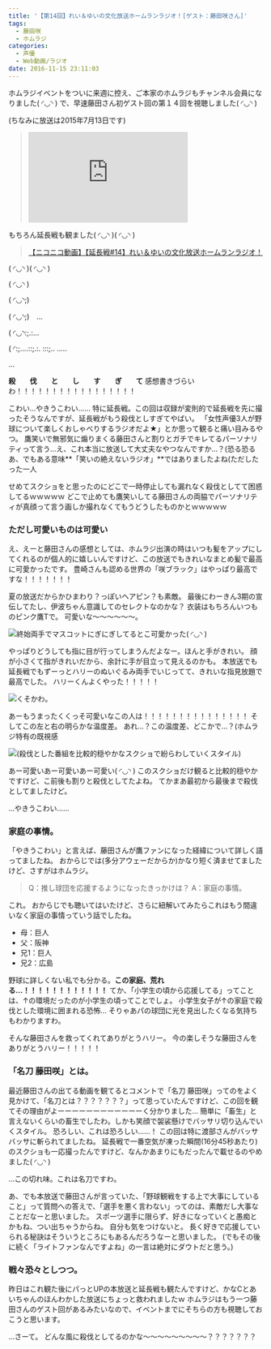 ```yaml
---
title: '【第14回】れい＆ゆいの文化放送ホームランラジオ！[ゲスト：藤田咲さん]'
tags:
  - 藤田咲
  - ホムラジ
categories:
  - 声優
  - Web動画/ラジオ
date: 2016-11-15 23:11:03
---
```


ホムラジイベントをついに来週に控え、ご本家のホムラジもチャンネル会員になりました( ◜◡◝ )
で、早速藤田さん初ゲスト回の第１４回を視聴しました( ◜◡◝ )
<!-- more -->
(ちなみに放送は2015年7月13日です)

> <iframe width="312" height="176" src="http://ext.nicovideo.jp/thumb/1436790526" scrolling="no" style="border:solid 1px #CCC;" frameborder="0"><a href="http://www.nicovideo.jp/watch/1436790526">【ニコニコ動画】【第14回】れい＆ゆいの文化放送ホームランラジオ！[ゲスト：藤田咲さん]</a></iframe>

もちろん延長戦も観ました( ◜◡◝ )( ◜◡◝ )

> <a target="_blank" href="http://www.nicovideo.jp/watch/1436790425">【ニコニコ動画】【延長戦#14】れい＆ゆいの文化放送ホームランラジオ！</a>

( ◜◡◝ )( ◜◡◝ )

( ◜◡◝ )

( ◜◡◝;)

( ◜◡◝;)　…

( ◜◡◝:;.:…

( ◜:;….::;.:. :::;.. …..

…

**殺　　伐　　と　　し　　す　　ぎ　　て**
感想書きづらいわ！！！！！！！！！！！！！！！！！

こわい…やきうこわい……
特に延長戦。この回は収録が変則的で延長戦を先に撮ったそうなんですが、延長戦がもう殺伐としすぎてやばい。
「女性声優3人が野球について楽しくおしゃべりするラジオだよ★」とか思って観ると痛い目みるやつ。
鷹笑いで無邪気に煽りまくる藤田さんと割りとガチでキレてるパーソナリティって言う…え、これ本当に放送して大丈夫なやつなんですか…？(恐る恐る
あ、でもある意味**「笑いの絶えないラジオ」**ではありましたよね(ただしたった一人

せめてスクショをと思ったのにどこで一時停止しても漏れなく殺伐としてて困惑してるｗｗｗｗｗ
どこで止めても鷹笑いしてる藤田さんの両脇でパーソナリティが真顔って言う画しか撮れなくてもうどうしたものかとｗｗｗｗｗ

### ただし可愛いものは可愛い

え、えーと藤田さんの感想としては、ホムラジ出演の時はいつも髪をアップにしてくれるのが個人的に嬉しいんですけど、この放送でもきれいなまとめ髪で最高に可愛かったです。
豊崎さんも認める世界の「咲ブラック」はやっぱり最高ですな！！！！！！！

夏の放送だからかひまわり？っぽいヘアピン？も素敵。
最後にわーきん3期の宣伝してたし、伊波ちゃん意識してのセレクトなのかな？
衣装はもちろんいつものピンク鷹Tで。
可愛いな～～～～～～。

![終始両手でマスコットにぎにぎしてるとこ可愛かった( ◜◡◝ )](/sblog/img/20150713_homuraji14_01.jpg)

やっぱりどうしても指に目が行ってしまうんだよなー。ほんと手がきれい。
顔が小さくて指がきれいだから、余計に手が目立って見えるのかも。
本放送でも延長戦でもずーっとハリーのぬいぐるみ両手でいじってて、きれいな指見放題で最高でした。
ハリーくんよくやった！！！！！

![くそかわ。](/sblog/img/20150713_homuraji14_03.jpg)

あーもうまったくくっそ可愛いなこの人は！！！！！！！！！！！！！！！
そしてこの左と右の明らかな温度差。
あれ…？この温度差、どこかで…？(ホムラジ特有の既視感

![(殺伐とした番組を比較的穏やかなスクショで紛らわしていくスタイル)](/sblog/img/20150713_homuraji14_02.jpg)

あー可愛いあー可愛いあー可愛い( ◜◡◝ )
このスクショだけ観ると比較的穏やかですけど、こ前後も割りと殺伐としてたよね。
てかまあ最初から最後まで殺伐としてましたけど。

…やきうこわい……

### 家庭の事情。

「やきうこわい」と言えば、藤田さんが鷹ファンになった経緯について詳しく語ってましたね。
おからじでは(多分アウェーだからか)かなり短く済ませてましたけど、さすがはホムラジ。

> Q：推し球団を応援するようになったきっかけは？
> A：家庭の事情。

これ。
おからじでも聴いてはいたけど、さらに紐解いてみたらこれはもう間違いなく家庭の事情っていう話でしたね。

+ 母：巨人
+ 父：阪神
+ 兄1：巨人
+ 兄2：広島

野球に詳しくない私でも分かる。**この家庭、荒れる…！！！！！！！！！！！！**
てか、「小学生の頃から応援してる」ってことは、↑の環境だったのが小学生の頃ってことでしょ。
小学生女子が↑の家庭で殺伐とした環境に囲まれる恐怖…
そりゃあパの球団に光を見出したくなる気持ちもわかりますわ。

そんな藤田さんを救ってくれてありがとうハリー。
今の楽しそうな藤田さんをありがとうハリー！！！！！

### 「名刀 藤田咲」とは。

最近藤田さんの出てる動画を観てるとコメントで「名刀 藤田咲」ってのをよく見かけて、「名刀とは？？？？？？？」って思っていたんですけど、この回を観てその理由がよーーーーーーーーーーーーく分かりました…
簡単に「畜生」と言えないくらいの畜生でしたわ。しかも笑顔で袈裟懸けでバッサリ切り込んでいくスタイル。
恐ろしい、これは恐ろしい……！
この回は特に渡部さんがバッサバッサに斬られてましたね。
延長戦で一番空気が凍った瞬間(16分45秒あたり)のスクショも一応撮ったんですけど、なんかあまりにもだったんで載せるのやめました( ◜◡◝ )

…この切れ味。これは名刀ですわ。

あ、でも本放送で藤田さんが言っていた、「野球観戦をする上で大事にしていること」って質問への答えで、「選手を悪く言わない」ってのは、素敵だし大事なことだなーと思いました。
スポーツ選手に限らず、好きになっていくと愚痴とかもね、つい出ちゃうからね。
自分も気をつけないと。
長く好きで応援していられる秘訣はそういうところにもあるんだろうなーと思いました。
(でもその後に続く「ライトファンなんですよね」の一言は絶対にダウトだと思う。)

### 戦々恐々としつつ。

昨日はこれ観た後にパっとUPの本放送と延長戦も観たんですけど、かなCとあいちゃんのほんわかした放送にちょっと救われましたｗ
ホムラジはもう一つ藤田さんのゲスト回があるみたいなので、イベントまでにそちらの方も視聴しておこうと思います。

…さーて。
どんな風に殺伐としてるのかな～～～～～～～～～？？？？？？？
